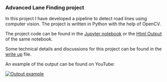 ### Advanced Lane Finding project

In this project I have developed a pipeline to detect road lines using computer vision. The project is written in Python with the help of OpenCV.

The project code can be found in the [Jupyter notebook](code.ipynb) or the [Html Output](code.html) of the same notebook.

Some technical details and discussions for this project can be found in the [write up](writeup.md) file.

An example of the output can be found on YouTube:

[![Output example](https://img.youtube.com/vi/6kVh1F_uIA4/0.jpg)](https://www.youtube.com/watch?v=6kVh1F_uIA4)
